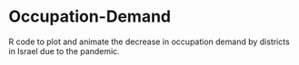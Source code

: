 # Occupation-Demand

R code to plot and animate the decrease in occupation demand by districts in Israel due to the pandemic.
